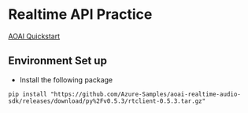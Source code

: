 # Realtime API Practice

[AOAI Quickstart](https://learn.microsoft.com/en-us/azure/ai-services/openai/realtime-audio-quickstart?tabs=keyless%2Cwindows&pivots=programming-language-python)

## Environment Set up
- Install the following package 
```
pip install "https://github.com/Azure-Samples/aoai-realtime-audio-sdk/releases/download/py%2Fv0.5.3/rtclient-0.5.3.tar.gz"
```